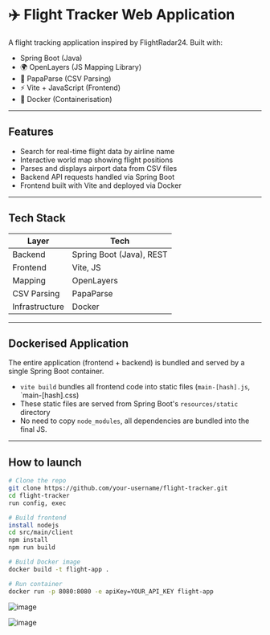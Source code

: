 # ✈️ Flight Tracker Web Application

A flight tracking application inspired by FlightRadar24. Built with:

- Spring Boot (Java)
- 🌍 OpenLayers (JS Mapping Library)
- 🧾 PapaParse (CSV Parsing)
- ⚡ Vite + JavaScript (Frontend)
- 🐳 Docker (Containerisation)


---

## Features

- Search for real-time flight data by airline name
- Interactive world map showing flight positions
- Parses and displays airport data from CSV files
- Backend API requests handled via Spring Boot
- Frontend built with Vite and deployed via Docker

---

## Tech Stack

| Layer        | Tech                     |
|--------------|--------------------------|
| Backend      | Spring Boot (Java), REST |
| Frontend     | Vite, JS         |
| Mapping      | OpenLayers               |
| CSV Parsing  | PapaParse                |
| Infrastructure | Docker |

---

## Dockerised Application

The entire application (frontend + backend) is bundled and served by a single Spring Boot container.

- `vite build` bundles all frontend code into static files (`main-[hash].js`, `main-[hash].css)
- These static files are served from Spring Boot's `resources/static` directory
- No need to copy `node_modules`, all dependencies are bundled into the final JS.

---

## How to launch

```bash
# Clone the repo
git clone https://github.com/your-username/flight-tracker.git
cd flight-tracker
run config, exec

# Build frontend
install nodejs
cd src/main/client
npm install
npm run build

# Build Docker image
docker build -t flight-app .

# Run container
docker run -p 8080:8080 -e apiKey=YOUR_API_KEY flight-app
```

![image](https://github.com/user-attachments/assets/ec0acbd6-7101-4597-9e74-51b773436641)



![image](https://github.com/user-attachments/assets/51a39bee-39cb-4432-8edc-2b4c7d66192c)


